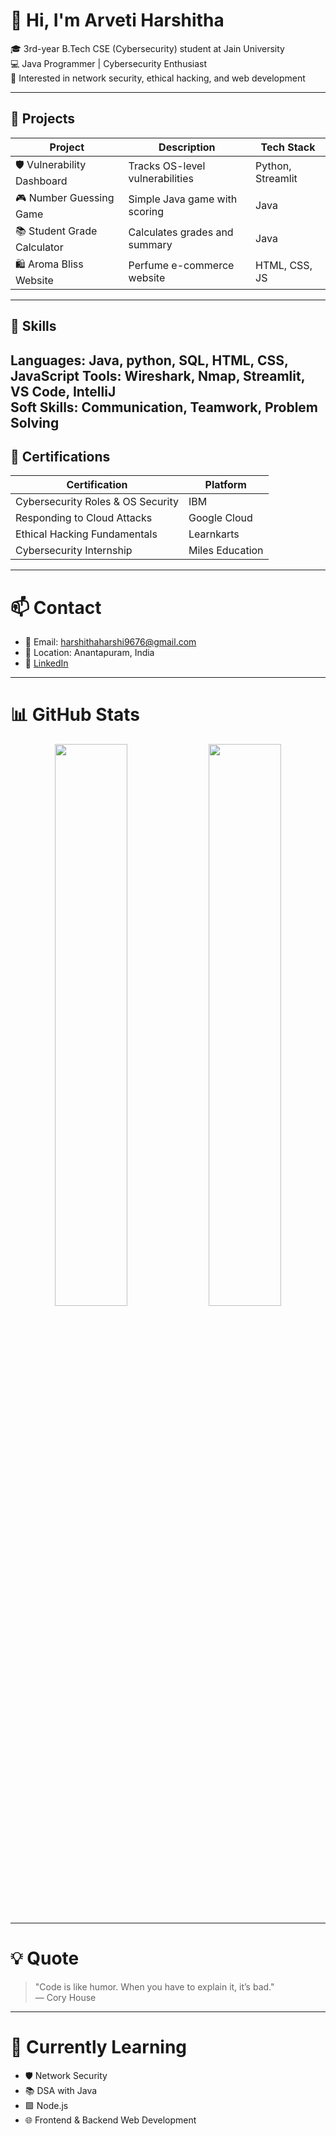 

# 👋 Hi, I'm Arveti Harshitha

🎓 3rd-year B.Tech CSE (Cybersecurity) student at Jain University  
💻 Java Programmer | Cybersecurity Enthusiast  
🔐 Interested in network security, ethical hacking, and web development

---

## 🚀 Projects

| Project | Description | Tech Stack |
|--------|-------------|------------|
| 🛡️ Vulnerability Dashboard | Tracks OS-level vulnerabilities | Python, Streamlit |
| 🎮 Number Guessing Game | Simple Java game with scoring | Java |
| 📚 Student Grade Calculator | Calculates grades and summary | Java |
| 🛍️ Aroma Bliss Website | Perfume e-commerce website | HTML, CSS, JS |

---

## 🧠 Skills

Languages: Java, python, SQL, HTML, CSS, JavaScript 
Tools: Wireshark, Nmap, Streamlit, VS Code, IntelliJ  
Soft Skills: Communication, Teamwork, Problem Solving
---

## 📜 Certifications

| Certification | Platform |
|---------------|----------|
| Cybersecurity Roles & OS Security | IBM |
| Responding to Cloud Attacks | Google Cloud |
| Ethical Hacking Fundamentals | Learnkarts |
| Cybersecurity Internship | Miles Education |

---

# 📫 Contact

- 📧 Email: harshithaharshi9676@gmail.com  
- 📍 Location: Anantapuram, India  
- 💼 [LinkedIn](https://www.linkedin.com/in/harshitha-arveti)  


---

# 📊 GitHub Stats

<p align="center">
  <img src="https://github-readme-stats.vercel.app/api?username=harshitha-arveti&show_icons=true&theme=dark" width="48%" />
  <img src="https://github-readme-stats.vercel.app/api/top-langs/?username=harshitha-arveti&layout=compact&theme=dark" width="48%" />
</p>

---

# 💡 Quote

> "Code is like humor. When you have to explain it, it’s bad."  
> — Cory House

---

# 🌼 Currently Learning

- 🛡️ Network Security  
- 📚 DSA with Java  
- 🟩 Node.js  
- 🌐 Frontend & Backend Web Development


